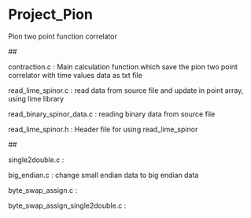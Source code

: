 # Project_Pion

Pion two point function correlator


##<Main-codes>

contraction.c : Main calculation function which save the pion two point correlator with time values data as txt file
  
read_lime_spinor.c : read data from source file and update in point array, using lime library

read_binary_spinor_data.c : reading binary data from source file

read_lime_spinor.h : Header file for using read_lime_spinor


##<Functional-codes>

single2double.c :

big_endian.c : change small endian data to big endian data

byte_swap_assign.c :

byte_swap_assign_single2double.c :
